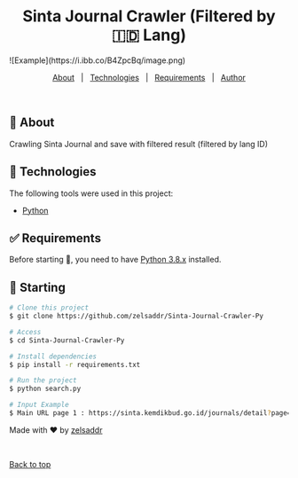<h1 align="center">Sinta Journal Crawler (Filtered by 🇮🇩 Lang)</h1>
![Example](https://i.ibb.co/B4ZpcBq/image.png)
<!-- Status -->

<!-- <h4 align="center">
	🚧  Pencari Jurnal 🚀 Under construction...  🚧
</h4>

<hr> -->

<p align="center">
  <a href="#dart-about">About</a> &#xa0; | &#xa0; 
  <a href="#rocket-technologies">Technologies</a> &#xa0; | &#xa0;
  <a href="#white_check_mark-requirements">Requirements</a> &#xa0; | &#xa0;
  <a href="https://github.com/zelsaddr" target="_blank">Author</a>
</p>

<br>

## :dart: About

Crawling Sinta Journal and save with filtered result (filtered by lang ID)

## :rocket: Technologies

The following tools were used in this project:

- [Python](https://www.python.org/)

## :white_check_mark: Requirements

Before starting :checkered_flag:, you need to have [Python 3.8.x](https://www.python.org/) installed.

## :checkered_flag: Starting

```bash
# Clone this project
$ git clone https://github.com/zelsaddr/Sinta-Journal-Crawler-Py

# Access
$ cd Sinta-Journal-Crawler-Py

# Install dependencies
$ pip install -r requirements.txt

# Run the project
$ python search.py

# Input Example
$ Main URL page 1 : https://sinta.kemdikbud.go.id/journals/detail?page=2&id=1270
```

Made with :heart: by <a href="https://github.com/zelsaddr" target="_blank">zelsaddr</a>

&#xa0;

<a href="#top">Back to top</a>
